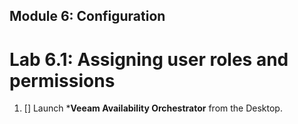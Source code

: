 Module 6: Configuration
---
# Lab 6.1: Assigning user roles and permissions

1. [] Launch ***Veeam Availability Orchestrator** from the Desktop.
